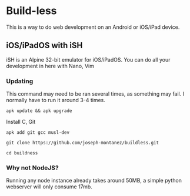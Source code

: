 # Build-less

This is a way to do web development on an Android or iOS/iPad device.

## iOS/iPadOS with iSH

iSH is an Alpine 32-bit emulator for iOS/iPadOS. You can do all your development in here with Nano, Vim

### Updating

This command may need to be ran several times, as something may fail. I normally have to run it around 3-4 times.

    apk update && apk upgrade

Install C, Git

    apk add git gcc musl-dev

    git clone https://github.com/joseph-montanez/buildless.git

    cd buildness
    


### Why not NodeJS?

Running any node instance already takes around 50MB, a simple python webserver will only consume 17mb.


